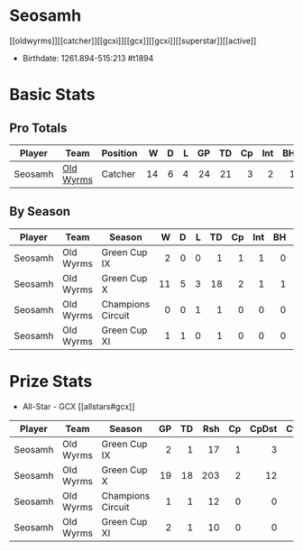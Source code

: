 # Seosamh

[[oldwyrms]][[catcher]][[gcxi]][[gcx]][[gcxi]][[superstar]][[active]]

* Birthdate: 1261.894-515:213 #t1894 

# Basic Stats

## Pro Totals

| Player           | Team        | Position      | W | D | L | GP | TD | Cp | Int | BH | SI | Ki | MVP | SPP |
|------------------|-------------|---------------|--:|--:|--:|---:|---:|---:|----:|---:|---:|---:|----:|----:|
| Seosamh | [Old Wyrms](../teams/oldwyrms) | Catcher  |   14 |    6 |    4 |   24 |   21 |    3 |    2 |    1 |    1 |    0 |    3 |   89 |


## By Season

| Player | Team         | Season          | W | D | L | TD | Cp | Int | BH | SI | Ki | MVP | SPP |
|--------|--------------|-----------------|--:|--:|--:|---:|---:|----:|---:|---:|---:|----:|----:|
| Seosamh | Old Wyrms | Green Cup IX      |    2 |    0 |    0 |    1 |    1 |    1 |    0 |    0 |    0 |    0 |    6 |
| Seosamh | Old Wyrms | Green Cup X       |   11 |    5 |    3 |   18 |    2 |    1 |    1 |    1 |    0 |    3 |   77 |
| Seosamh | Old Wyrms | Champions Circuit |    0 |    0 |    1 |    1 |    0 |    0 |    0 |    0 |    0 |    0 |    3 |
| Seosamh | Old Wyrms | Green Cup XI      |    1 |    1 |    0 |    1 |    0 |    0 |    0 |    0 |    0 |    0 |    3 |


# Prize Stats

* All-Star - GCX [[allstars#gcx]]

| Player | Team         | Season          | GP | TD | Rsh | Cp | CpDst | Ctch | Int | Cas | Blk | Sck | MVP | SPP |
|--------|--------------|-----------------|---:|---:|----:|---:|------:|-----:|----:|----:|----:|----:|----:|----:|
| Seosamh | Old Wyrms | Green Cup IX      |  2 |    1 |   17 |    1 |     3 |    1 |    1 |    0 |    2 |    0 |    0 |    6 |
| Seosamh | Old Wyrms | Green Cup X       | 19 |   18 |  203 |    2 |    12 |   24 |    1 |    2 |   43 |    1 |    3 |   77 |
| Seosamh | Old Wyrms | Champions Circuit |  1 |    1 |   12 |    0 |     0 |    2 |    0 |    0 |    0 |    0 |    0 |    3 |
| Seosamh | Old Wyrms | Green Cup XI      |  2 |    1 |   10 |    0 |     0 |    1 |    0 |    0 |    0 |    0 |    0 |    3 |



